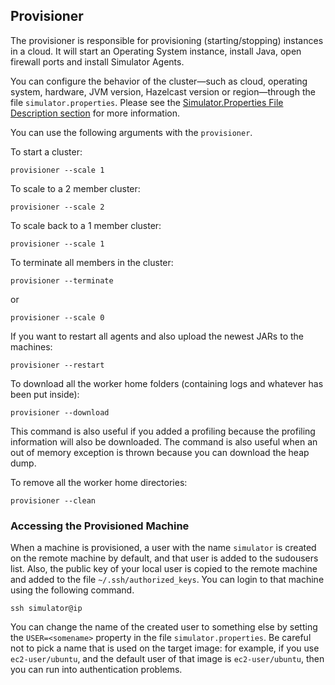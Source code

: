 

## Provisioner

The provisioner is responsible for provisioning (starting/stopping) instances in a cloud. It will start an Operating
System instance, install Java, open firewall ports and install Simulator Agents.

You can configure the behavior of the cluster—such as cloud, operating system, hardware, JVM version, Hazelcast version or region—through
the file `simulator.properties`. Please see the [Simulator.Properties File Description section](#simulator-properties-file-description) for more information. 

You can use the following arguments with the `provisioner`.

To start a cluster:

```
provisioner --scale 1
```

To scale to a 2 member cluster:

```
provisioner --scale 2
```

To scale back to a 1 member cluster:

```
provisioner --scale 1
```

To terminate all members in the cluster:

```
provisioner --terminate
```

or

```
provisioner --scale 0
```

If you want to restart all agents and also upload the newest JARs to the machines:

```
provisioner --restart
```

To download all the worker home folders (containing logs and whatever has been put inside):

```
provisioner --download
```
This command is also useful if you added a profiling because the profiling information will also be downloaded. The command is also useful when an out of memory exception is thrown because you can download the heap dump.


To remove all the worker home directories:

```
provisioner --clean
```

### Accessing the Provisioned Machine

When a machine is provisioned, a user with the name `simulator` is created on the remote machine by default, and that user is added
to the sudousers list. Also, the public key of your local user is copied to the remote machine and added to the file 
`~/.ssh/authorized_keys`. You can login to that machine using the following command.

```
ssh simulator@ip
```

You can change the name of the created user to something else by setting the `USER=<somename>` property in the file `simulator.properties`. Be careful not to pick a name that is used on the target image: for example, if you use `ec2-user/ubuntu`, and the
default user of that image is `ec2-user/ubuntu`, then you can run into authentication problems.